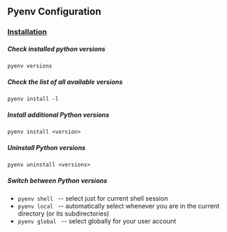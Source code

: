 ## Pyenv Configuration



### [Installation](https://www.dedicatedcore.com/blog/install-pyenv-ubuntu/)



##### Check installed python versions

`pyenv versions`



##### Check the list of all available versions

`pyenv install -l`



##### Install additional Python versions

`pyenv install <version>`



##### Uninstall Python versions

`pyenv uninstall <versions>`



##### Switch between Python versions

- `pyenv shell ` -- select just for current shell session
- `pyenv local ` -- automatically select whenever you are in the current directory (or its subdirectories)
- `pyenv global ` -- select globally for your user account

